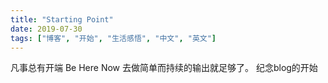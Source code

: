 ```yaml
---
title: "Starting Point"
date: 2019-07-30
tags: ["博客", "开始", "生活感悟", "中文", "英文"]
---
```


凡事总有开端
Be Here Now
去做简单而持续的输出就足够了。
纪念blog的开始
